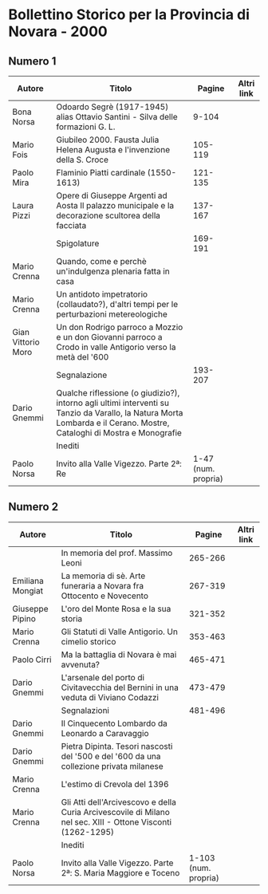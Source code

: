 # Bollettino Storico per la Provincia di Novara - 2000

## Numero 1

| Autore             | Titolo                                                                                                                                                                 | Pagine              | Altri link |
|--------------------|------------------------------------------------------------------------------------------------------------------------------------------------------------------------|---------------------|------------|
| Bona Norsa         | Odoardo Segrè (1917-1945) alias Ottavio Santini - Silva delle formazioni G. L.                                                                                         | 9-104               |            |
| Mario Fois         | Giubileo 2000. Fausta Julia Helena Augusta e l'invenzione della S. Croce                                                                                               | 105-119             |            |
| Paolo Mira         | Flaminio Piatti cardinale (1550-1613)                                                                                                                                  | 121-135             |            |
| Laura Pizzi        | Opere di Giuseppe Argenti ad Aosta Il palazzo municipale e la decorazione scultorea della facciata                                                                     | 137-167             |            |
|                    | Spigolature                                                                                                                                                            | 169-191             |            |
| Mario Crenna       | Quando, come e perchè un'indulgenza plenaria fatta in casa                                                                                                             |                     |            |
| Mario Crenna       | Un antidoto impetratorio (collaudato?), d'altri tempi per le perturbazioni metereologiche                                                                              |                     |            |
| Gian Vittorio Moro | Un don Rodrigo parroco a Mozzio e un don Giovanni parroco a Crodo in valle Antigorio verso la metà del '600                                                            |                     |            |
|                    | Segnalazione                                                                                                                                                           | 193-207             |            |
| Dario Gnemmi       | Qualche riflessione (o giudizio?), intorno agli ultimi interventi su Tanzio da Varallo, la Natura Morta Lombarda e il Cerano. Mostre, Cataloghi di Mostra e Monografie |                     |            |
|                    | Inediti                                                                                                                                                                |                     |            |
| Paolo Norsa        | Invito alla Valle Vigezzo. Parte 2ª: Re                                                                                                                                | 1-47 (num. propria) |            |

## Numero 2

| Autore           | Titolo                                                                                                      | Pagine               | Altri link |
|------------------|-------------------------------------------------------------------------------------------------------------|----------------------|------------|
|                  | In memoria del prof. Massimo Leoni                                                                          | 265-266              |            |
| Emiliana Mongiat | La memoria di sè. Arte funeraria a Novara fra Ottocento e Novecento                                         | 267-319              |            |
| Giuseppe Pipino  | L'oro del Monte Rosa e la sua storia                                                                        | 321-352              |            |
| Mario Crenna     | Gli Statuti di Valle Antigorio. Un cimelio storico                                                          | 353-463              |            |
| Paolo Cirri      | Ma la battaglia di Novara è mai avvenuta?                                                                   | 465-471              |            |
| Dario Gnemmi     | L'arsenale del porto di Civitavecchia del Bernini in una veduta di Viviano Codazzi                          | 473-479              |            |
|                  | Segnalazioni                                                                                                | 481-496              |            |
| Dario Gnemmi     | Il Cinquecento Lombardo da Leonardo a Caravaggio                                                            |                      |            |
| Dario Gnemmi     | Pietra Dipinta. Tesori nascosti del '500 e del '600 da una collezione privata milanese                      |                      |            |
| Mario Crenna     | L'estimo di Crevola del 1396                                                                                |                      |            |
| Mario Crenna     | Gli Atti dell'Arcivescovo e della Curia Arcivescovile di Milano nel sec. XIII - Ottone Visconti (1262-1295) |                      |            |
|                  | Inediti                                                                                                     |                      |            |
| Paolo Norsa      | Invito alla Valle Vigezzo. Parte 2ª: S. Maria Maggiore e Toceno                                             | 1-103 (num. propria) |            |
